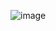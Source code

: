![image](https://user-images.githubusercontent.com/55869934/202854566-fbb64a40-ba5a-48a5-b794-6769cf7075cd.png)
